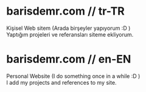 # barisdemr.com // tr-TR
Kişisel Web sitem (Arada birşeyler yapıyorum :D ) <br>
Yaptığım projeleri ve referansları siteme ekliyorum.

# barisdemr.com // en-EN
Personal Website (I do something once in a while :D ) <br>
I add my projects and references to my site.
